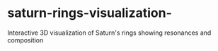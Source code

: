 # saturn-rings-visualization-
Interactive 3D visualization of Saturn's rings showing resonances and composition
